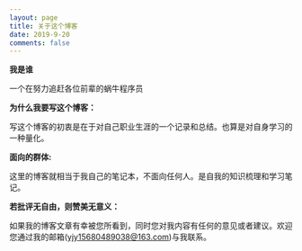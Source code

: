 ```yaml
---
layout: page
title: 关于这个博客
date: 2019-9-20
comments: false
---
```


**我是谁**

一个在努力追赶各位前辈的蜗牛程序员
    
**为什么我要写这个博客：**

写这个博客的初衷是在于对自己职业生涯的一个记录和总结。也算是对自身学习的一种量化。

**面向的群体:**

这里的博客就相当于我自己的笔记本，不面向任何人。是自我的知识梳理和学习笔记。

**若批评无自由，则赞美无意义：**

如果我的博客文章有幸被您所看到，同时您对我内容有任何的意见或者建议。欢迎您通过我的邮箱(yjy15680489038@163.com)与我联系。

